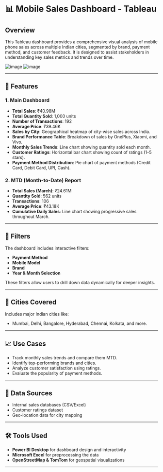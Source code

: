 # 📊 Mobile Sales Dashboard - Tableau

## Overview

This Tableau dashboard provides a comprehensive visual analysis of mobile phone sales across multiple Indian cities, segmented by brand, payment method, and customer feedback. It is designed to assist stakeholders in understanding key sales metrics and trends over time.

![image](https://github.com/user-attachments/assets/2b207b3a-768c-4e58-8ac9-d24811c979cb)
![image](https://github.com/user-attachments/assets/25c5cefa-3965-4367-a16e-19a52a620456)


---

## 🚀 Features

### 1. **Main Dashboard**
- **Total Sales**: ₹40.98M
- **Total Quantity Sold**: 1,000 units
- **Number of Transactions**: 192
- **Average Price**: ₹39.46K
- **Sales by City**: Geographical heatmap of city-wise sales across India.
- **Brand Performance Table**: Breakdown of sales by OnePlus, Xiaomi, and Vivo.
- **Monthly Sales Trends**: Line chart showing quantity sold each month.
- **Customer Ratings**: Horizontal bar chart showing count of ratings (1–5 stars).
- **Payment Method Distribution**: Pie chart of payment methods (Credit Card, Debit Card, UPI, Cash).

### 2. **MTD (Month-to-Date) Report**
- **Total Sales (March)**: ₹24.61M
- **Quantity Sold**: 562 units
- **Transactions**: 106
- **Average Price**: ₹43.18K
- **Cumulative Daily Sales**: Line chart showing progressive sales throughout March.

---

## 🔧 Filters
The dashboard includes interactive filters:
- **Payment Method**
- **Mobile Model**
- **Brand**
- **Year & Month Selection**

These filters allow users to drill down data dynamically for deeper insights.

---

## 📍 Cities Covered
Includes major Indian cities like:
- Mumbai, Delhi, Bangalore, Hyderabad, Chennai, Kolkata, and more.

---

## 📈 Use Cases
- Track monthly sales trends and compare them MTD.
- Identify top-performing brands and cities.
- Analyze customer satisfaction using ratings.
- Evaluate the popularity of payment methods.

---

## 💾 Data Sources
- Internal sales databases (CSV/Excel)
- Customer ratings dataset
- Geo-location data for city mapping

---

## 🛠️ Tools Used
- **Power BI Desktop** for dashboard design and interactivity
- **Microsoft Excel** for preprocessing the data
- **OpenStreetMap & TomTom** for geospatial visualizations

---

